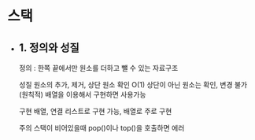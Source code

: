 # 스택

- ## 1. 정의와 성질

    정의 : 한쪽 끝에서만 원소를 더하고 뺄 수 있는 자료구조

    성질
      원소의 추가, 제거, 상단 원소 확인 O(1)
      상단이 아닌 원소는 확인, 변경 불가 (원칙적)
        배열을 이용해서 구현하면 사용가능

    구현
      배열, 연결 리스트로 구현 가능, 배열로 주로 구현

    주의
      스택이 비어있을때 pop()이나 top()을 호출하면 에러